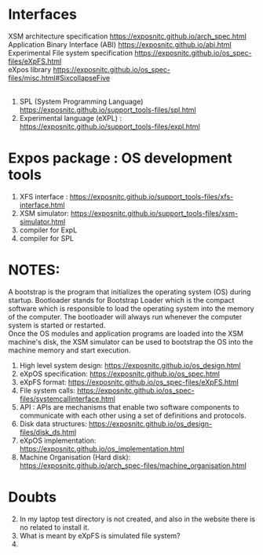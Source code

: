 # Interfaces <br/>
XSM architecture specification	https://exposnitc.github.io/arch_spec.html <br/>
Application Binary Interface (ABI)	https://exposnitc.github.io/abi.html <br/>
Experimental File system specification	https://exposnitc.github.io/os_spec-files/eXpFS.html <br/>
eXpos library	https://exposnitc.github.io/os_spec-files/misc.html#SixcollapseFive <br/>
 <br/>
 1) SPL (System Programming Language) https://exposnitc.github.io/support_tools-files/spl.html <br/>
 2) Experimental language (eXPL) : https://exposnitc.github.io/support_tools-files/expl.html <br/>
#  Expos package : OS development tools <br/>
 1) XFS interface : https://exposnitc.github.io/support_tools-files/xfs-interface.html <br/>
 2) XSM simulator: https://exposnitc.github.io/support_tools-files/xsm-simulator.html <br/>
 3) compiler for ExpL <br/>
 4) compiler for SPL <br/>

# NOTES: <br/>
A bootstrap is the program that initializes the operating system (OS) during startup. Bootloader stands for Bootstrap Loader which is the compact software which is responsible to load the operating system into the memory of the computer. The bootloader will always run whenever the computer system is started or restarted. <br/>
Once the OS modules and application programs are loaded into the XSM machine's disk, the XSM simulator can be used to bootstrap the OS into the machine memory and start execution. <br/>
1) High level system design: https://exposnitc.github.io/os_design.html
2) eXpOS specification: https://exposnitc.github.io/os_spec.html
3) eXpFS format: https://exposnitc.github.io/os_spec-files/eXpFS.html
4) File system calls: https://exposnitc.github.io/os_spec-files/systemcallinterface.html
5) API : APIs are mechanisms that enable two software components to communicate with each other using a set of definitions and protocols.
6) Disk data structures: https://exposnitc.github.io/os_design-files/disk_ds.html
7) eXpOS implementation: https://exposnitc.github.io/os_implementation.html
8) Machine Organisation (Hard disk): https://exposnitc.github.io/arch_spec-files/machine_organisation.html

# Doubts <br/>
2) In my laptop test directory is not created, and also in the website there is no related to install it.
3) What is meant by eXpFS is simulated file system?
4) 
